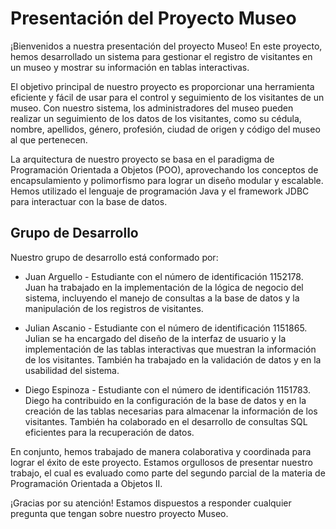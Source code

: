 # Presentación del Proyecto Museo

¡Bienvenidos a nuestra presentación del proyecto Museo! En este proyecto, hemos desarrollado un sistema para gestionar el registro de visitantes en un museo y mostrar su información en tablas interactivas.

El objetivo principal de nuestro proyecto es proporcionar una herramienta eficiente y fácil de usar para el control y seguimiento de los visitantes de un museo. Con nuestro sistema, los administradores del museo pueden realizar un seguimiento de los datos de los visitantes, como su cédula, nombre, apellidos, género, profesión, ciudad de origen y código del museo al que pertenecen.

La arquitectura de nuestro proyecto se basa en el paradigma de Programación Orientada a Objetos (POO), aprovechando los conceptos de encapsulamiento y polimorfismo para lograr un diseño modular y escalable. Hemos utilizado el lenguaje de programación Java y el framework JDBC para interactuar con la base de datos.

## Grupo de Desarrollo

Nuestro grupo de desarrollo está conformado por:

- Juan Arguello - Estudiante con el número de identificación 1152178. Juan ha trabajado en la implementación de la lógica de negocio del sistema, incluyendo el manejo de consultas a la base de datos y la manipulación de los registros de visitantes.

- Julian Ascanio - Estudiante con el número de identificación 1151865. Julian se ha encargado del diseño de la interfaz de usuario y la implementación de las tablas interactivas que muestran la información de los visitantes. También ha trabajado en la validación de datos y en la usabilidad del sistema.

- Diego Espinoza - Estudiante con el número de identificación 1151783. Diego ha contribuido en la configuración de la base de datos y en la creación de las tablas necesarias para almacenar la información de los visitantes. También ha colaborado en el desarrollo de consultas SQL eficientes para la recuperación de datos.

En conjunto, hemos trabajado de manera colaborativa y coordinada para lograr el éxito de este proyecto. Estamos orgullosos de presentar nuestro trabajo, el cual es evaluado como parte del segundo parcial de la materia de Programación Orientada a Objetos II.

¡Gracias por su atención! Estamos dispuestos a responder cualquier pregunta que tengan sobre nuestro proyecto Museo.
